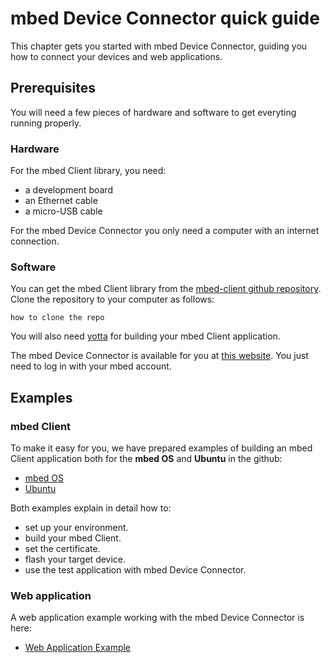 # mbed Device Connector quick guide

This chapter gets you started with mbed Device Connector, guiding you how to connect your devices and web applications.

## Prerequisites

You will need a few pieces of hardware and software to get everyting running properly.

### Hardware

For the mbed Client library, you need:

- a development board
- an Ethernet cable
- a micro-USB cable

For the mbed Device Connector you only need a computer with an internet connection.

### Software

You can get the mbed Client library from the [mbed-client github repository](https://github.com/ARMmbed/mbed-client). Clone the repository to your computer as follows:

`how to clone the repo`

You will also need [yotta](http://yottadocs.mbed.com/#installing) for building your mbed Client application.

The mbed Device Connector is available for you at [this website](https://connector.mbed.com/). You just need to log in with your mbed account.

## Examples

### mbed Client

To make it easy for you, we have prepared examples of building an mbed Client application both for the **mbed OS** and **Ubuntu** in the github:

- [mbed OS](https://github.com/ARMmbed/mbed-client-examples)
- [Ubuntu](https://github.com/ARMmbed/mbed-client-linux-example)

Both examples explain in detail how to:

- set up your environment.
- build your mbed Client.
- set the certificate.
- flash your target device.
- use the test application with mbed Device Connector.

### Web application

A web application example working with the mbed Device Connector is here:

- [Web Application Example](https://github.com/ARMmbed/mbed-webapp-example/tree/master) 



